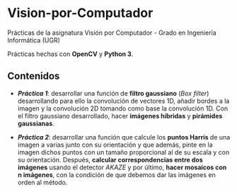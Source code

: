 # Vision-por-Computador
Prácticas de la asignatura Visión por Computador - Grado en Ingeniería Informática (UGR)

Prácticas hechas con __OpenCV__ y __Python 3__.

## Contenidos

* ___Práctica 1___: desarrollar una función de __filtro gaussiano__ (_Box filter_) desarrollando para ello la convolución de vectores 1D, añadir bordes a la imagen y la convolución 2D tomando como base la convolución 1D. Con el filtro gaussiano desarrollado, hacer __imágenes híbridas__ y __pirámides gaussianas__.

* ___Práctica 2___: desarrollar una función que calcule los  __puntos Harris__ de una imagen a varias junto con su orientación y que además, pinte en la imagen dichos puntos con un tamaño proporcional al de su escala y con su orientación. Después, __calcular correspondencias entre dos imágenes__ usando el detector _AKAZE_ y por último, __hacer mosaicos con n imágenes__, con la condición de que debemos dar las imágenes en orden al método.
